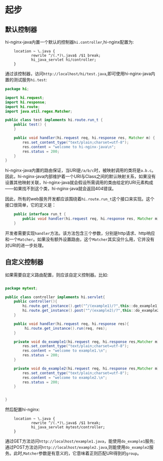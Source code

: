 # 起步

## 默认控制器

hi-nginx-java内置一个默认的控制器`hi.controller`,hi-nginx配置为:

```nginx
    location ~ \.java {
            rewrite ^/(.*)\.java$ /$1 break;
            hi_java_servlet hi/controller; 
    }

```
通过该控制器，访问`http://localhost/hi/test.java`,即可使用hi-nginx-java内置的测试服务`hi.test`:
```java
package hi;

import hi.request;
import hi.response;
import hi.route;
import java.util.regex.Matcher;

public class test implements hi.route.run_t {
    public test() {
    }

    public void handler(hi.request req, hi.response res, Matcher m) {
        res.set_content_type("text/plain;charset=utf-8");
        res.content = "welcome to hi-nginx-java\n";
        res.status = 200;
    }
}

```

hi-nginx-java内置的路由保证，当URI是`/a/b/c`时，被映射调用的类将是`a.b.c`。因此，hi-nginx-java内部维护着一个URI与Class之间的默认映射关系，如果没有设置其他映射关联，hi-nginx-java就会假设所需调用的类由给定的URI元素构成——如果找不到这个类，hi-nginx-java就会返回404错误。

因此，所有的web服务开发都应该围绕着`hi.route.run_t`这个接口来实现。这个接口很简单，它的定义是：
```java
    public interface run_t {
        public void handler(hi.request req, hi.response res, Matcher m);
    }
```
开发者需要实现`handler`方法。该方法包含三个参数，分别是http请求、http响应和一个`Matcher`。如果没有额外设置路由，这个`Matcher`其实没什么用，它并没有对URI的进一步处理。

## 自定义控制器

如果需要自定义路由配置，则应该自定义控制器。比如:

```java

package mytest;

public class controller implements hi.servlet{
    public controller(){
        hi.route.get_instance().get("^/(example1)/?",this::do_example1));
        hi.route.get_instance().post("^/(example2)/?",this::do_example2));
    }

    public void handler(hi.request req, hi.response res){
         hi.route.get_instance().run(req, res);
    }

    private void do_example1(hi.request req, hi.response res,Matcher m){
        res.set_content_type("text/plain;charset=utf-8");
        res.content = "welcome to example1.\n";
        res.status = 200;
    }

    private void do_example2(hi.request req, hi.response res,Matcher m){
        res.set_content_type("text/plain;charset=utf-8");
        res.content = "welcome to example2.\n";
        res.status = 200;
    }


}


```

然后配置hi-nginx:
```nginx
    location ~ \.java {
            rewrite ^/(.*)\.java$ /$1 break;
            hi_java_servlet mytest/controller; 
    }

```

通过GET方法访问`http://localhost/example1.java`，能使用`do_example1`服务;通过POST方法访问`http://localhost/example2.java`,则能使用`do_example2`服务。此时,`Matcher`参数是有意义的，它意味着正则匹配URI得到的`group`。

